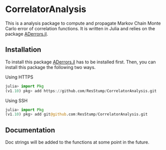 # CorrelatorAnalysis
This is a analysis package to compute and propagate Markov Chain Monte Carlo error of correlation functions. It is written in Julia and relies on the package [ADerrors.jl](https://igit.ific.uv.es/alramos/aderrors.jl).

## Installation
To install this package [ADerrors.jl](https://igit.ific.uv.es/alramos/aderrors.jl) has to be installed first. Then, you can install this package the following two ways.

Using HTTPS
```julia
julia> import Pkg
(v1.10) pkg> add https://github.com/ResStump/CorrelatorAnalysis.git
```

Using SSH
```julia
julia> import Pkg
(v1.10) pkg> add git@github.com:ResStump/CorrelatorAnalysis.git
```

## Documentation
Doc strings will be added to the functions at some point in the future.